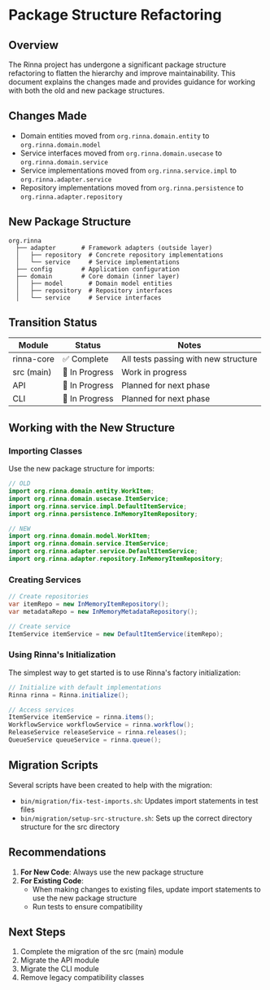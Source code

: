 # Package Structure Refactoring

## Overview

The Rinna project has undergone a significant package structure refactoring to flatten the hierarchy and improve maintainability. This document explains the changes made and provides guidance for working with both the old and new package structures.

## Changes Made

- Domain entities moved from `org.rinna.domain.entity` to `org.rinna.domain.model` 
- Service interfaces moved from `org.rinna.domain.usecase` to `org.rinna.domain.service`
- Service implementations moved from `org.rinna.service.impl` to `org.rinna.adapter.service`
- Repository implementations moved from `org.rinna.persistence` to `org.rinna.adapter.repository`

## New Package Structure

```
org.rinna
  ├── adapter       # Framework adapters (outside layer)
  │   ├── repository  # Concrete repository implementations
  │   └── service     # Service implementations
  ├── config        # Application configuration
  ├── domain        # Core domain (inner layer)
  │   ├── model       # Domain model entities
  │   ├── repository  # Repository interfaces
  │   └── service     # Service interfaces
```

## Transition Status

| Module | Status | Notes |
|--------|--------|-------|
| rinna-core | ✅ Complete | All tests passing with new structure |
| src (main) | 🔄 In Progress | Work in progress |
| API | 🔄 In Progress | Planned for next phase |
| CLI | 🔄 In Progress | Planned for next phase |

## Working with the New Structure

### Importing Classes

Use the new package structure for imports:

```java
// OLD
import org.rinna.domain.entity.WorkItem;
import org.rinna.domain.usecase.ItemService;
import org.rinna.service.impl.DefaultItemService;
import org.rinna.persistence.InMemoryItemRepository;

// NEW 
import org.rinna.domain.model.WorkItem;
import org.rinna.domain.service.ItemService;
import org.rinna.adapter.service.DefaultItemService;
import org.rinna.adapter.repository.InMemoryItemRepository;
```

### Creating Services

```java
// Create repositories
var itemRepo = new InMemoryItemRepository();
var metadataRepo = new InMemoryMetadataRepository();

// Create service
ItemService itemService = new DefaultItemService(itemRepo);
```

### Using Rinna's Initialization

The simplest way to get started is to use Rinna's factory initialization:

```java
// Initialize with default implementations
Rinna rinna = Rinna.initialize();

// Access services
ItemService itemService = rinna.items();
WorkflowService workflowService = rinna.workflow();
ReleaseService releaseService = rinna.releases();
QueueService queueService = rinna.queue();
```

## Migration Scripts

Several scripts have been created to help with the migration:

- `bin/migration/fix-test-imports.sh`: Updates import statements in test files
- `bin/migration/setup-src-structure.sh`: Sets up the correct directory structure for the src directory

## Recommendations

1. **For New Code**: Always use the new package structure
2. **For Existing Code**: 
   - When making changes to existing files, update import statements to use the new package structure
   - Run tests to ensure compatibility

## Next Steps

1. Complete the migration of the src (main) module
2. Migrate the API module
3. Migrate the CLI module
4. Remove legacy compatibility classes
